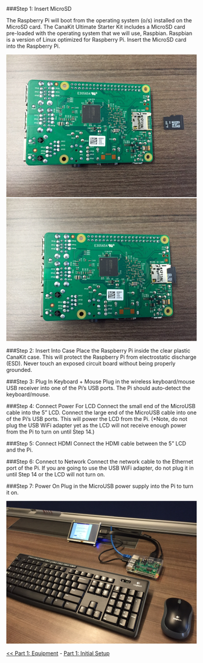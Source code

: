 ###Step 1: Insert MicroSD

The Raspberry Pi will boot from the operating system (o/s) installed on the MicroSD card. The CanaKit Ultimate Starter Kit includes a MicroSD card pre-loaded with the operating system that we will use, Raspbian. Raspbian is a version of Linux optimized for Raspberry Pi. Insert the MicroSD card into the Raspberry Pi.

![Rasberrpy Pi 2 + MicroSD Card](img/IMG_3888.JPG)
![Rasberrpy Pi 2 + MicroSD Card](img/IMG_3889.JPG)


###Step 2: Insert Into Case
Place the Raspberry Pi inside the clear plastic CanaKit case. This will protect the Raspberry Pi from electrostatic discharge (ESD). Never touch an exposed circuit board without being properly grounded.

###Step 3: Plug In Keyboard + Mouse
Plug in the wireless keyboard/mouse USB receiver into one of the Pi’s USB ports. The Pi should auto-detect the keyboard/mouse.

###Step 4: Connect Power For LCD
Connect the small end of the MicroUSB cable into the 5” LCD. Connect the large end of the MicroUSB cable into one of the Pi’s USB ports. This will power the LCD from the Pi. (*Note, do not plug the USB WiFi adapter yet as the LCD will not receive enough power from the Pi to turn on until Step 14.)

###Step 5: Connect HDMI
Connect the HDMI cable between the 5” LCD and the Pi.

###Step 6: Connect to Network
Connect the network cable to the Ethernet port of the Pi. If you are going to use the USB WiFi adapter, do not plug it in until Step 14 or the LCD will not turn on.

###Step 7: Power On
Plug in the MicroUSB power supply into the Pi to turn it on.

![Rasberrpy Pi 2 + MicroSD Card](img/IMG_3895.JPG)

[<< Part 1: Equipment](Part-1.-Equipment) - [Part 1: Initial Setup](Part-1.-Initial-Setup)